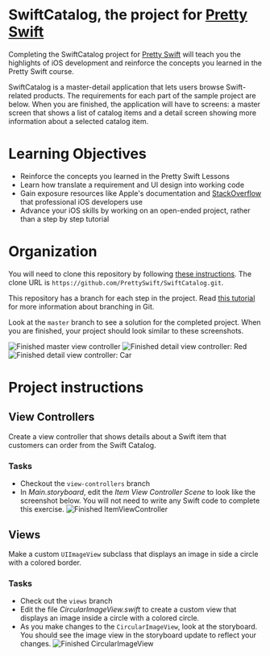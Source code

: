 # SwiftCatalog, the project for [Pretty Swift](http://www.prettyswift.co)

Completing the SwiftCatalog project for [Pretty Swift](http://www.prettyswift.co/lessons/) will teach you the highlights of iOS development and reinforce the concepts you learned in the Pretty Swift course.

SwiftCatalog is a master-detail application that lets users browse Swift-related products. The requirements for each part of the sample project are below. When you are finished, the application will have to screens: a master screen that shows a list of catalog items and a detail screen showing more information about a selected catalog item.

# Learning Objectives
- Reinforce the concepts you learned in the Pretty Swift Lessons
- Learn how translate a requirement and UI design into working code
- Gain exposure resources like Apple's documentation and [StackOverflow](http://stackoverflow.com) that professional iOS developers use
- Advance your iOS skills by working on an open-ended project, rather than a step by step tutorial

# Organization
You will need to clone this repository by following [these instructions](https://help.github.com/articles/cloning-a-repository/). The clone URL is `https://github.com/PrettySwift/SwiftCatalog.git`.

This repository has a branch for each step in the project. Read [this tutorial](https://www.atlassian.com/git/tutorials/using-branches) for more information about branching in Git.

Look at the `master` branch to see a solution for the completed project. When you are finished, your project should look similar to these screenshots.

![Finished master view controller](Screenshots/master-screenshot.png)
![Finished detail view controller: Red](Screenshots/detail-red-screenshot.png)
![Finished detail view controller: Car](Screenshots/detail-car-screenshot.png)

# Project instructions

## View Controllers
Create a view controller that shows details about a Swift item that customers can order from the Swift Catalog.

### Tasks
- Checkout the `view-controllers` branch
- In *Main.storyboard*, edit the *Item View Controller Scene* to look like the screenshot below. You will not need to write any Swift code to complete this exercise.
![Finished `ItemViewController`](Screenshots/view-controllers-screenshot.png)

## Views
Make a custom `UIImageView` subclass that displays an image in side a circle with a colored border.

### Tasks
- Check out the `views` branch
- Edit the file *CircularImageView.swift* to create a custom view that displays an image inside a circle with a colored circle.
- As you make changes to the `CircularImageView`, look at the storyboard. You should see the image view in the storyboard update to reflect your changes.
![Finished `CircularImageView`](Screenshots/views-screenshot.png)